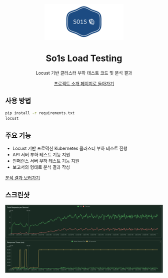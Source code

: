 <div align="center">

<img src="https://raw.githubusercontent.com/so1s/.github/main/static/logo.png" alt="So1s Logo" width="50%" />

# So1s Load Testing

Locust 기반 클러스터 부하 테스트 코드 및 분석 결과

[프로젝트 소개 페이지로 돌아가기](https://github.com/so1s)

</div>

## 사용 방법

```bash
pip install -r requirements.txt
locust
```

## 주요 기능

- Locust 기반 프로덕션 Kubernetes 클러스터 부하 테스트 진행
- API 서버 부하 테스트 기능 지원
- 인퍼런스 서버 부하 테스트 기능 지원
- 보고서의 형태로 분석 결과 작성

[분석 결과 보러가기](https://dynamic-currant-6c5.notion.site/6a1c532b42ba4b528889706e0f28c455)

## 스크린샷

![RPS / Response time graph](https://raw.githubusercontent.com/so1s/.github/main/static/load-test-graph.png)
